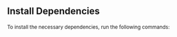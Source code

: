 ## Install Dependencies

<small>To install the necessary dependencies, run the following commands:</small>

